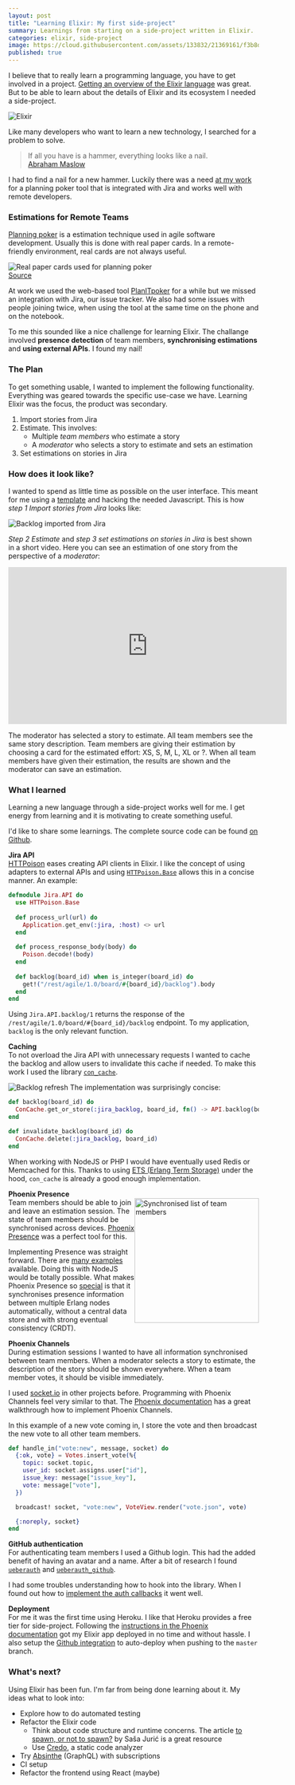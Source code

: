 ```yaml
---
layout: post
title: "Learning Elixir: My first side-project"
summary: Learnings from starting on a side-project written in Elixir.
categories: elixir, side-project
image: https://cloud.githubusercontent.com/assets/133832/21369161/f3b8dae6-c705-11e6-8f9e-2195ebb85a95.png
published: true
---
```


I believe that to really learn a programming language, you have to get involved in a project. [Getting an overview of the Elixir language](/post/why-elixir-has-great-potential) was great. But to be able to learn about the details of Elixir and its ecosystem I needed a side-project.

![Elixir](https://cloud.githubusercontent.com/assets/133832/21369161/f3b8dae6-c705-11e6-8f9e-2195ebb85a95.png)

Like many developers who want to learn a new technology, I searched for a problem to solve. 

> If all you have is a hammer, everything looks like a nail.  
> [Abraham Maslow](https://en.wikipedia.org/wiki/Abraham_Maslow)

I had to find a nail for a new hammer. Luckily there was a need [at my work](https://www.ticketswap.com) for a planning poker tool that is integrated with Jira and works well with remote developers. 

### Estimations for Remote Teams
[Planning poker](https://en.wikipedia.org/wiki/Planning_poker) is a estimation technique used in agile software development. Usually this is done with real paper cards. In a remote-friendly environment, real cards are not always useful. 

![Real paper cards used for planning poker](https://upload.wikimedia.org/wikipedia/commons/e/eb/CrispPlanningPokerDeck.jpg)  
[Source](https://en.wikipedia.org/wiki/Planning_poker#/media/File:CrispPlanningPokerDeck.jpg)

At work we used the web-based tool [PlanITpoker](http://www.planitpoker.com) for a while but we missed an integration with Jira, our issue tracker.  We also had some issues with people joining twice, when using the tool at the same time on the phone and on the notebook. 

To me this sounded like a nice challenge for learning Elixir. The challange involved **presence detection** of team members, **synchronising estimations** and **using external APIs**. I found my nail!

### The Plan
To get something usable, I wanted to implement the following functionality. Everything was geared towards the specific use-case we have. Learning Elixir was the focus, the product was secondary. 

1. Import stories from Jira  
2. Estimate. This involves:
	- Multiple *team members* who estimate a story
	- A *moderator* who selects a story to estimate and sets an estimation 
3. Set estimations on stories in Jira

### How does it look like?
I wanted to spend as little time as possible on the user interface. This meant for me using a [template](https://www.creative-tim.com/product/paper-kit) and hacking the needed Javascript. This is how *step 1 Import stories from Jira* looks like:

![Backlog imported from Jira](https://user-images.githubusercontent.com/133832/27861877-f3be3b7c-6182-11e7-8eba-3d1cfa4a260a.png)

*Step 2  Estimate* and *step 3 set estimations on stories in Jira* is best shown in a short video. Here you can see an estimation of one story from the perspective of a *moderator*:

<div class="video-container"><iframe width="560" height="315" src="https://www.youtube.com/embed/uEaGnlmUaWE" frameborder="0" allowfullscreen></iframe></div>

The moderator has selected a story to estimate. All team members see the same story description. Team members are giving their estimation by choosing a card for the estimated effort: XS, S, M, L, XL or ?. When all team members have given their estimation, the results are shown and the moderator can save an estimation.

### What I learned 
Learning a new language through a side-project works well for me. I get energy from learning and it is motivating to create something useful. 

I'd like to share some learnings. The complete source code can be found [on Github](https://github.com/adri/estimator). 

**Jira API**<br />
[HTTPoison](https://github.com/edgurgel/httpoison) eases creating API clients in Elixir. I like the concept of using adapters to external APIs and using [`HTTPoison.Base`](https://github.com/edgurgel/httpoison#wrapping-httpoisonbase) allows this in a concise manner. An example:

```elixir
defmodule Jira.API do
  use HTTPoison.Base
 
  def process_url(url) do
    Application.get_env(:jira, :host) <> url
  end
  
  def process_response_body(body) do
    Poison.decode!(body)
  end
  
  def backlog(board_id) when is_integer(board_id) do
    get!("/rest/agile/1.0/board/#{board_id}/backlog").body
  end
end
```

Using `Jira.API.backlog/1` returns the response of the `/rest/agile/1.0/board/#{board_id}/backlog` endpoint. To my application, `backlog` is the only relevant function. 

**Caching**<br />
To not overload the Jira API with unnecessary requests I wanted to cache the backlog and allow users to invalidate this cache if needed. To make this work I used the library [`con_cache`](https://github.com/sasa1977/con_cache). 

![Backlog refresh](https://user-images.githubusercontent.com/133832/27863220-6082cc22-6189-11e7-8529-33e922b51cae.png)
The implementation was surprisingly concise:

```elixir
def backlog(board_id) do
  ConCache.get_or_store(:jira_backlog, board_id, fn() -> API.backlog(board_id) end)
end

def invalidate_backlog(board_id) do
  ConCache.delete(:jira_backlog, board_id)
end
```

When working with NodeJS or PHP I would have eventually used Redis or Memcached for this. Thanks to using [ETS (Erlang Term Storage)](http://erlang.org/doc/man/ets.html) under the hood, `con_cache` is already a good enough implementation.

**Phoenix Presence**<br />
<img src="https://user-images.githubusercontent.com/133832/27863278-af26d3b4-6189-11e7-8bd1-76a47ae88763.png" title="Synchronised list of team members" style="width: 250px; float: right">
Team members should be able to join and leave an estimation session. The state of team members should be synchronised across devices. [Phoenix Presence](https://hexdocs.pm/phoenix/Phoenix.Presence.html) was a perfect tool for this.

Implementing Presence was straight forward. There are [many examples](https://www.google.com/search?q=phoenix+presence+example) available. Doing this with NodeJS would be totally possible. What makes Phoenix Presence so [special](https://dockyard.com/blog/2016/03/25/what-makes-phoenix-presence-special-sneak-peek) is that it synchronises presence information between multiple Erlang nodes automatically, without a central data store and with strong eventual consistency (CRDT). 

**Phoenix Channels**<br />
During estimation sessions I wanted to have all information synchronised between team members. When a moderator selects a story to estimate, the description of the story should be shown everywhere. When a team member votes, it should be visible immediately.

I used [socket.io](https://socket.io) in other projects before. Programming with Phoenix Channels feel very similar to that. The [Phoenix documentation](http://www.phoenixframework.org/docs/channels) has a great walkthrough how to implement Phoenix Channels.

In this example of a new vote coming in, I store the vote and then broadcast the new vote to all other team members.

```elixir
def handle_in("vote:new", message, socket) do
  {:ok, vote} = Votes.insert_vote(%{
    topic: socket.topic,
    user_id: socket.assigns.user["id"],
    issue_key: message["issue_key"],
    vote: message["vote"],
  })

  broadcast! socket, "vote:new", VoteView.render("vote.json", vote)

  {:noreply, socket}
end
```


**GitHub authentication**<br />
For authenticating team members I used a Github login. This had the added benefit of having an avatar and a name. After a bit of research I found [`ueberauth`](https://github.com/ueberauth/ueberauth) and [`ueberauth_github`](https://github.com/ueberauth/ueberauth_github). 
    
I had some troubles understanding how to hook into the library. When I found out how to [implement the auth callbacks](https://github.com/adri/estimator/blob/1d1eb74ce464a359b089f095f09bf49f41b426ea/lib/estimator/web/controllers/auth_controller.ex#L20) it went well. 

**Deployment**<br />
For me it was the first time using Heroku. I like that Heroku provides a free tier for side-project. Following the [instructions in the Phoenix documentation](http://www.phoenixframework.org/docs/heroku) got my Elixir app deployed in no time and without hassle. I also setup the [Github integration](https://devcenter.heroku.com/articles/github-integration) to auto-deploy when pushing to the `master` branch.

### What's next?
Using Elixir has been fun. I'm far from being done learning about it. My ideas what to look into:

* Explore how to do automated testing
* Refactor the Elixir code 
	* Think about code structure and runtime concerns. The article [to spawn, or not to spawn?](http://theerlangelist.com/article/spawn_or_not) by Saša Jurić is a great resource 
	* Use [Credo](https://github.com/rrrene/credo), a static code analyzer
* Try [Absinthe](http://absinthe-graphql.org) (GraphQL) with subscriptions
* CI setup 
* Refactor the frontend using React (maybe)

